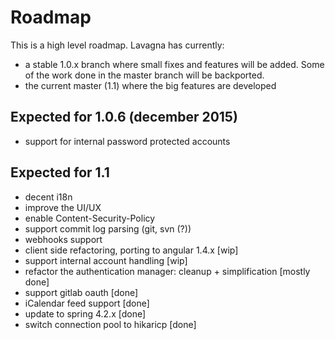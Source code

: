 # Roadmap

This is a high level roadmap. Lavagna has currently:

 - a stable 1.0.x branch where small fixes and features will be added. Some of the work done in the master branch will be backported.
 - the current master (1.1) where the big features are developed
  
## Expected for 1.0.6 (december 2015)

 - support for internal password protected accounts

## Expected for 1.1 

 - decent i18n
 - improve the UI/UX
 - enable Content-Security-Policy
 - support commit log parsing (git, svn (?))
 - webhooks support
 - client side refactoring, porting to angular 1.4.x [wip]
 - support internal account handling [wip]
 - refactor the authentication manager: cleanup + simplification [mostly done]
 - support gitlab oauth [done]
 - iCalendar feed support [done]
 - update to spring 4.2.x [done]
 - switch connection pool to hikaricp [done]
 
